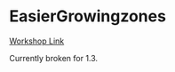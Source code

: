 # EasierGrowingzones

[Workshop Link](http://steamcommunity.com/sharedfiles/filedetails/?id=784123492)

Currently broken for 1.3.
